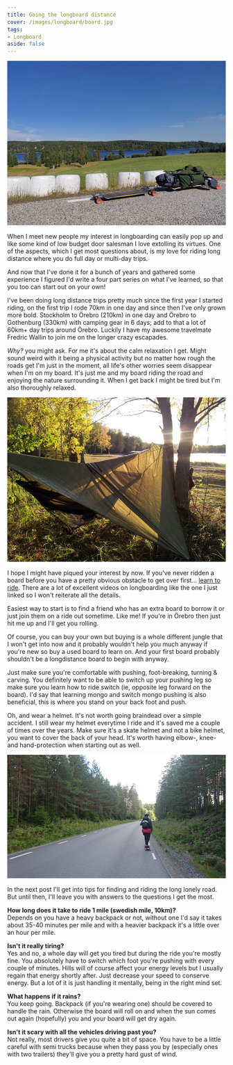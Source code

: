 ```yaml
---
title: Going the longboard distance
cover: /images/longboard/board.jpg
tags:
- Longboard
aside: false
---
```


[![noBorderImage](/images/longboard/board.jpg)](/images/longboard/board.jpg)

When I meet new people my interest in longboarding can easily pop up and like some kind of low budget door salesman I love extolling its virtues. One of the aspects, which I get most questions about, is my love for riding long distance where you do full day or multi-day trips.

<!--more-->

And now that I've done it for a bunch of years and gathered some experience I figured I'd write a four part series on what I've learned, so that you too can start out on your own!

I've been doing long distance trips pretty much since the first year I started riding, on the first trip I rode 70km in one day and since then I've only grown more bold. Stockholm to Örebro (210km) in one day and Örebro to Gothenburg (330km) with camping gear in 6 days; add to that a lot of 60km+ day trips around Örebro. Luckily I have my awesome travelmate Fredric Wallin to join me on the longer crazy escapades.

*Why?* you might ask. For me it's about the calm relaxation I get. Might sound weird with it being a physical activity but no matter how rough the roads get I'm just in the moment, all life's other worries seem disappear when I'm on my board. It's just me and my board riding the road and enjoying the nature surrounding it. When I get back I might be tired but I'm also thoroughly relaxed.

[![noBorderImage](/images/longboard/camping_5.jpg)](/images/longboard/camping_5.jpg)

I hope I might have piqued your interest by now. If you've never ridden a board before you have a pretty obvious obstacle to get over first... [learn to ride](https://youtu.be/F9bZafss8kg). There are a lot of excellent videos on longboarding like the one I just linked so I won't reiterate all the details.

Easiest way to start is to find a friend who has an extra board to borrow it or just join them on a ride out sometime. Like me! If you're in Örebro then just hit me up and I'll get you rolling.

Of course, you can buy your own but buying is a whole different jungle that I won't get into now and it probably wouldn't help you much anyway if you're new so buy a used board to learn on. And your first board probably shouldn't be a longdistance board to begin with anyway.

Just make sure you're comfortable with pushing, foot-breaking, turning & carving. You definitely want to be able to switch up your pushing leg so make sure you learn how to ride switch (ie, opposite leg forward on the board). I'd say that learning mongo and switch mongo pushing is also beneficial, this is where you stand on your back foot and push.

Oh, and wear a helmet. It's not worth going braindead over a simple accident. I still wear my helmet everytime I ride and it's saved me a couple of times over the years. Make sure it's a skate helmet and not a bike helmet, you want to cover the back of your head. It's worth having elbow-, knee- and hand-protection when starting out as well.

[![noBorderImage](/images/longboard/riding_1.jpg)](/images/longboard/riding_1.jpg)

In the next post I'll get into tips for finding and riding the long lonely road. But until then, I'll leave you with answers to the questions I get the most.

**How long does it take to ride 1 mile (swedish mile, 10km)?**<br>
Depends on you have a heavy backpack or not, without one I'd say it takes about 35-40 minutes per mile and with a heavier backpack it's a little over an hour per mile.

**Isn't it really tiring?**<br>
Yes and no, a whole day will get you tired but during the ride you're mostly fine. You absolutely have to switch which foot you're pushing with every couple of minutes. Hills will of course affect your energy levels but I usually regain that energy shortly after. Just decrease your speed to conserve energy. But a lot of it is just handling it mentally, being in the right mind set.

**What happens if it rains?**<br>
You keep going. Backpack (if you're wearing one) should be covered to handle the rain. Otherwise the board will roll on and when the sun comes out again (hopefully) you and your board will get dry again.

**Isn't it scary with all the vehicles driving past you?**<br>
Not really, most drivers give you quite a bit of space. You have to be a little careful with semi trucks because when they pass you by (especially ones with two trailers) they'll give you a pretty hard gust of wind.